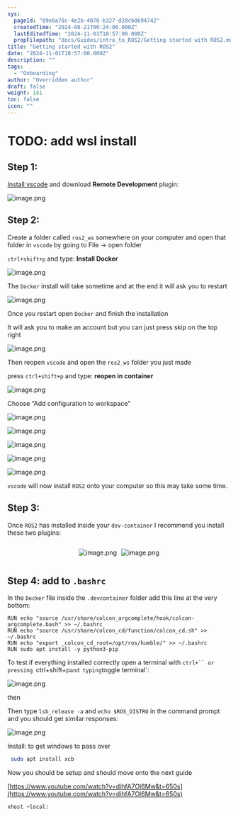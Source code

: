 ```yaml
---
sys:
  pageId: "89e0a78c-4e2b-4070-b327-d28cb0694742"
  createdTime: "2024-08-21T00:24:00.000Z"
  lastEditedTime: "2024-11-01T18:57:00.000Z"
  propFilepath: "docs/Guides/intro_to_ROS2/Getting started with ROS2.md"
title: "Getting started with ROS2"
date: "2024-11-01T18:57:00.000Z"
description: ""
tags:
  - "Onboarding"
author: "Overridden author"
draft: false
weight: 141
toc: false
icon: ""
---
```


# TODO: add wsl install

## Step 1:

[Install vscode](https://code.visualstudio.com/download) and download **Remote Development** plugin:

![image.png](https://prod-files-secure.s3.us-west-2.amazonaws.com/d518164a-d88e-44d1-a4ee-3adb3bd8bce0/efb52993-1881-4a40-b95e-6f020334f022/image.png?X-Amz-Algorithm=AWS4-HMAC-SHA256&X-Amz-Content-Sha256=UNSIGNED-PAYLOAD&X-Amz-Credential=ASIAZI2LB4663UT5QPYR%2F20250429%2Fus-west-2%2Fs3%2Faws4_request&X-Amz-Date=20250429T230800Z&X-Amz-Expires=3600&X-Amz-Security-Token=IQoJb3JpZ2luX2VjEP%2F%2F%2F%2F%2F%2F%2F%2F%2F%2F%2FwEaCXVzLXdlc3QtMiJIMEYCIQD4qV1FMNgcqetC5M39%2FE0oa1%2FXvyvu2%2B2zfG2IDAZhhAIhALumOEo76D6ADy3JJrUiG7b4AkSMvfszMzaPrP8V3Lt0KogECJf%2F%2F%2F%2F%2F%2F%2F%2F%2F%2FwEQABoMNjM3NDIzMTgzODA1Igyk%2BWD698o3atum7lYq3AOsuDzCMOifYXh%2F8jwUekIGzhi8Uc5fKHSchjlT7IQIEHsmKl%2FZfvDlS1QtWHjHaphmjiW4B0wembHFOzROTByjWdCmLxnP0rDzVbJLeAcv3XLshpopX2HiajYirEZszBSIrx7tOCV9hxEP1Ab4iLA9piThJsGH0nTofoUz%2BTwjveNCdAHxEYDPcRy%2FsCHXOscbBhWtzx9r6rL4%2Bjj2jB8dph5HH9HhemGM4Ii6xBxcSduxZoUsKMhetaS6BXzdvGdR%2B5pT6QJp1BKTyHP%2FPrLtNei67JczmCo%2BvuNB%2B%2B%2Fh65yuKtL7L8DKp3%2FqmuS3vEkvJHY50W2Qnj4DvUiVgFW%2FwiSxTtap%2BfvK0d4Lq%2F0vQfxr7wSADshYXxGrC1vIVl6%2BAjmXFQmPvx2nT3JqX78QiK4W6%2FICdUKS8GdPQ2PXcpVvzCAcae8HQex%2Bgq5KAKDexQYWOgc4JS8vQlhqeEXqDTlhXIgNCsvckB5UWoiNaqYWw4wX%2F2xBEuCtgUccL3iFdhBuqtGIYO7tj3xbitS%2B3vTwCi30ZKUwp9l008Ov9RK0QIIPQ5DfJWbpWe0Vwl8bh7UYkScnhD0sSzaC8f7aIZuuxkb2IHI4qrfsuKU1rAZjrYyDIzdrLhC0dDDbocXABjqkAaHvRt%2FpWRkBA5uPPBYs%2BYG6qJ6gRWJaO8Y3IROwFEe7QLwDkr7QMDa5Luk2qoiGBf223rzksUeicl2SzBoiBzFMypiazbRfHQT6T1e6f90%2FC1%2FlbLn99jtb14MEVPDfQsfhzUrUs4%2FlrVilvaUtEWGM9SEoGsITqzWTUwQIhpVZA5gvPfBJcX4tKbZdd9q6uiC0X9%2Bpdy9XoX2py5omAERyWOHO&X-Amz-Signature=8d1582fc18e67f02c96a79ca97874221b497d1416ab687dd320c46c86cd319c5&X-Amz-SignedHeaders=host&x-id=GetObject)

## Step 2:

Create a folder called `ros2_ws` somewhere on your computer and open that folder in `vscode` by going to File → open folder 

`ctrl+shift+p` and type: **Install Docker**

![image.png](https://prod-files-secure.s3.us-west-2.amazonaws.com/d518164a-d88e-44d1-a4ee-3adb3bd8bce0/2269dc0e-1cd5-47ff-bceb-c04ad9b2eab0/image.png?X-Amz-Algorithm=AWS4-HMAC-SHA256&X-Amz-Content-Sha256=UNSIGNED-PAYLOAD&X-Amz-Credential=ASIAZI2LB4663UT5QPYR%2F20250429%2Fus-west-2%2Fs3%2Faws4_request&X-Amz-Date=20250429T230800Z&X-Amz-Expires=3600&X-Amz-Security-Token=IQoJb3JpZ2luX2VjEP%2F%2F%2F%2F%2F%2F%2F%2F%2F%2F%2FwEaCXVzLXdlc3QtMiJIMEYCIQD4qV1FMNgcqetC5M39%2FE0oa1%2FXvyvu2%2B2zfG2IDAZhhAIhALumOEo76D6ADy3JJrUiG7b4AkSMvfszMzaPrP8V3Lt0KogECJf%2F%2F%2F%2F%2F%2F%2F%2F%2F%2FwEQABoMNjM3NDIzMTgzODA1Igyk%2BWD698o3atum7lYq3AOsuDzCMOifYXh%2F8jwUekIGzhi8Uc5fKHSchjlT7IQIEHsmKl%2FZfvDlS1QtWHjHaphmjiW4B0wembHFOzROTByjWdCmLxnP0rDzVbJLeAcv3XLshpopX2HiajYirEZszBSIrx7tOCV9hxEP1Ab4iLA9piThJsGH0nTofoUz%2BTwjveNCdAHxEYDPcRy%2FsCHXOscbBhWtzx9r6rL4%2Bjj2jB8dph5HH9HhemGM4Ii6xBxcSduxZoUsKMhetaS6BXzdvGdR%2B5pT6QJp1BKTyHP%2FPrLtNei67JczmCo%2BvuNB%2B%2B%2Fh65yuKtL7L8DKp3%2FqmuS3vEkvJHY50W2Qnj4DvUiVgFW%2FwiSxTtap%2BfvK0d4Lq%2F0vQfxr7wSADshYXxGrC1vIVl6%2BAjmXFQmPvx2nT3JqX78QiK4W6%2FICdUKS8GdPQ2PXcpVvzCAcae8HQex%2Bgq5KAKDexQYWOgc4JS8vQlhqeEXqDTlhXIgNCsvckB5UWoiNaqYWw4wX%2F2xBEuCtgUccL3iFdhBuqtGIYO7tj3xbitS%2B3vTwCi30ZKUwp9l008Ov9RK0QIIPQ5DfJWbpWe0Vwl8bh7UYkScnhD0sSzaC8f7aIZuuxkb2IHI4qrfsuKU1rAZjrYyDIzdrLhC0dDDbocXABjqkAaHvRt%2FpWRkBA5uPPBYs%2BYG6qJ6gRWJaO8Y3IROwFEe7QLwDkr7QMDa5Luk2qoiGBf223rzksUeicl2SzBoiBzFMypiazbRfHQT6T1e6f90%2FC1%2FlbLn99jtb14MEVPDfQsfhzUrUs4%2FlrVilvaUtEWGM9SEoGsITqzWTUwQIhpVZA5gvPfBJcX4tKbZdd9q6uiC0X9%2Bpdy9XoX2py5omAERyWOHO&X-Amz-Signature=53f5685538cc0081f96bc58580685b4e84786d093ee2896acd2c1808818166d5&X-Amz-SignedHeaders=host&x-id=GetObject)

The `Docker` install will take sometime and at the end it will ask you to restart

![image.png](https://prod-files-secure.s3.us-west-2.amazonaws.com/d518164a-d88e-44d1-a4ee-3adb3bd8bce0/ed233f78-be33-4b1f-b89c-9c346c0e961e/image.png?X-Amz-Algorithm=AWS4-HMAC-SHA256&X-Amz-Content-Sha256=UNSIGNED-PAYLOAD&X-Amz-Credential=ASIAZI2LB4663UT5QPYR%2F20250429%2Fus-west-2%2Fs3%2Faws4_request&X-Amz-Date=20250429T230800Z&X-Amz-Expires=3600&X-Amz-Security-Token=IQoJb3JpZ2luX2VjEP%2F%2F%2F%2F%2F%2F%2F%2F%2F%2F%2FwEaCXVzLXdlc3QtMiJIMEYCIQD4qV1FMNgcqetC5M39%2FE0oa1%2FXvyvu2%2B2zfG2IDAZhhAIhALumOEo76D6ADy3JJrUiG7b4AkSMvfszMzaPrP8V3Lt0KogECJf%2F%2F%2F%2F%2F%2F%2F%2F%2F%2FwEQABoMNjM3NDIzMTgzODA1Igyk%2BWD698o3atum7lYq3AOsuDzCMOifYXh%2F8jwUekIGzhi8Uc5fKHSchjlT7IQIEHsmKl%2FZfvDlS1QtWHjHaphmjiW4B0wembHFOzROTByjWdCmLxnP0rDzVbJLeAcv3XLshpopX2HiajYirEZszBSIrx7tOCV9hxEP1Ab4iLA9piThJsGH0nTofoUz%2BTwjveNCdAHxEYDPcRy%2FsCHXOscbBhWtzx9r6rL4%2Bjj2jB8dph5HH9HhemGM4Ii6xBxcSduxZoUsKMhetaS6BXzdvGdR%2B5pT6QJp1BKTyHP%2FPrLtNei67JczmCo%2BvuNB%2B%2B%2Fh65yuKtL7L8DKp3%2FqmuS3vEkvJHY50W2Qnj4DvUiVgFW%2FwiSxTtap%2BfvK0d4Lq%2F0vQfxr7wSADshYXxGrC1vIVl6%2BAjmXFQmPvx2nT3JqX78QiK4W6%2FICdUKS8GdPQ2PXcpVvzCAcae8HQex%2Bgq5KAKDexQYWOgc4JS8vQlhqeEXqDTlhXIgNCsvckB5UWoiNaqYWw4wX%2F2xBEuCtgUccL3iFdhBuqtGIYO7tj3xbitS%2B3vTwCi30ZKUwp9l008Ov9RK0QIIPQ5DfJWbpWe0Vwl8bh7UYkScnhD0sSzaC8f7aIZuuxkb2IHI4qrfsuKU1rAZjrYyDIzdrLhC0dDDbocXABjqkAaHvRt%2FpWRkBA5uPPBYs%2BYG6qJ6gRWJaO8Y3IROwFEe7QLwDkr7QMDa5Luk2qoiGBf223rzksUeicl2SzBoiBzFMypiazbRfHQT6T1e6f90%2FC1%2FlbLn99jtb14MEVPDfQsfhzUrUs4%2FlrVilvaUtEWGM9SEoGsITqzWTUwQIhpVZA5gvPfBJcX4tKbZdd9q6uiC0X9%2Bpdy9XoX2py5omAERyWOHO&X-Amz-Signature=2616804ba2f4e1eb4c1ace64e1db7df1d06bd84c6ed41abc7dcd5173ecde8b7f&X-Amz-SignedHeaders=host&x-id=GetObject)

Once you restart open `Docker` and finish the installation

It will ask you to make an account but you can just press skip on the top right

![image.png](https://prod-files-secure.s3.us-west-2.amazonaws.com/d518164a-d88e-44d1-a4ee-3adb3bd8bce0/21010ad9-1659-4fd9-9f59-9932a09b2a3d/image.png?X-Amz-Algorithm=AWS4-HMAC-SHA256&X-Amz-Content-Sha256=UNSIGNED-PAYLOAD&X-Amz-Credential=ASIAZI2LB4663UT5QPYR%2F20250429%2Fus-west-2%2Fs3%2Faws4_request&X-Amz-Date=20250429T230800Z&X-Amz-Expires=3600&X-Amz-Security-Token=IQoJb3JpZ2luX2VjEP%2F%2F%2F%2F%2F%2F%2F%2F%2F%2F%2FwEaCXVzLXdlc3QtMiJIMEYCIQD4qV1FMNgcqetC5M39%2FE0oa1%2FXvyvu2%2B2zfG2IDAZhhAIhALumOEo76D6ADy3JJrUiG7b4AkSMvfszMzaPrP8V3Lt0KogECJf%2F%2F%2F%2F%2F%2F%2F%2F%2F%2FwEQABoMNjM3NDIzMTgzODA1Igyk%2BWD698o3atum7lYq3AOsuDzCMOifYXh%2F8jwUekIGzhi8Uc5fKHSchjlT7IQIEHsmKl%2FZfvDlS1QtWHjHaphmjiW4B0wembHFOzROTByjWdCmLxnP0rDzVbJLeAcv3XLshpopX2HiajYirEZszBSIrx7tOCV9hxEP1Ab4iLA9piThJsGH0nTofoUz%2BTwjveNCdAHxEYDPcRy%2FsCHXOscbBhWtzx9r6rL4%2Bjj2jB8dph5HH9HhemGM4Ii6xBxcSduxZoUsKMhetaS6BXzdvGdR%2B5pT6QJp1BKTyHP%2FPrLtNei67JczmCo%2BvuNB%2B%2B%2Fh65yuKtL7L8DKp3%2FqmuS3vEkvJHY50W2Qnj4DvUiVgFW%2FwiSxTtap%2BfvK0d4Lq%2F0vQfxr7wSADshYXxGrC1vIVl6%2BAjmXFQmPvx2nT3JqX78QiK4W6%2FICdUKS8GdPQ2PXcpVvzCAcae8HQex%2Bgq5KAKDexQYWOgc4JS8vQlhqeEXqDTlhXIgNCsvckB5UWoiNaqYWw4wX%2F2xBEuCtgUccL3iFdhBuqtGIYO7tj3xbitS%2B3vTwCi30ZKUwp9l008Ov9RK0QIIPQ5DfJWbpWe0Vwl8bh7UYkScnhD0sSzaC8f7aIZuuxkb2IHI4qrfsuKU1rAZjrYyDIzdrLhC0dDDbocXABjqkAaHvRt%2FpWRkBA5uPPBYs%2BYG6qJ6gRWJaO8Y3IROwFEe7QLwDkr7QMDa5Luk2qoiGBf223rzksUeicl2SzBoiBzFMypiazbRfHQT6T1e6f90%2FC1%2FlbLn99jtb14MEVPDfQsfhzUrUs4%2FlrVilvaUtEWGM9SEoGsITqzWTUwQIhpVZA5gvPfBJcX4tKbZdd9q6uiC0X9%2Bpdy9XoX2py5omAERyWOHO&X-Amz-Signature=a9c865270d8fa8e7ff2a68d78a152b0cebd3653213ab12004263340413249cf1&X-Amz-SignedHeaders=host&x-id=GetObject)

Then reopen `vscode` and open the `ros2_ws` folder you just made

press `ctrl+shift+p` and type: **reopen in container**

![image.png](https://prod-files-secure.s3.us-west-2.amazonaws.com/d518164a-d88e-44d1-a4ee-3adb3bd8bce0/4e93b8c2-41ad-488c-8095-c74205196118/image.png?X-Amz-Algorithm=AWS4-HMAC-SHA256&X-Amz-Content-Sha256=UNSIGNED-PAYLOAD&X-Amz-Credential=ASIAZI2LB4663UT5QPYR%2F20250429%2Fus-west-2%2Fs3%2Faws4_request&X-Amz-Date=20250429T230800Z&X-Amz-Expires=3600&X-Amz-Security-Token=IQoJb3JpZ2luX2VjEP%2F%2F%2F%2F%2F%2F%2F%2F%2F%2F%2FwEaCXVzLXdlc3QtMiJIMEYCIQD4qV1FMNgcqetC5M39%2FE0oa1%2FXvyvu2%2B2zfG2IDAZhhAIhALumOEo76D6ADy3JJrUiG7b4AkSMvfszMzaPrP8V3Lt0KogECJf%2F%2F%2F%2F%2F%2F%2F%2F%2F%2FwEQABoMNjM3NDIzMTgzODA1Igyk%2BWD698o3atum7lYq3AOsuDzCMOifYXh%2F8jwUekIGzhi8Uc5fKHSchjlT7IQIEHsmKl%2FZfvDlS1QtWHjHaphmjiW4B0wembHFOzROTByjWdCmLxnP0rDzVbJLeAcv3XLshpopX2HiajYirEZszBSIrx7tOCV9hxEP1Ab4iLA9piThJsGH0nTofoUz%2BTwjveNCdAHxEYDPcRy%2FsCHXOscbBhWtzx9r6rL4%2Bjj2jB8dph5HH9HhemGM4Ii6xBxcSduxZoUsKMhetaS6BXzdvGdR%2B5pT6QJp1BKTyHP%2FPrLtNei67JczmCo%2BvuNB%2B%2B%2Fh65yuKtL7L8DKp3%2FqmuS3vEkvJHY50W2Qnj4DvUiVgFW%2FwiSxTtap%2BfvK0d4Lq%2F0vQfxr7wSADshYXxGrC1vIVl6%2BAjmXFQmPvx2nT3JqX78QiK4W6%2FICdUKS8GdPQ2PXcpVvzCAcae8HQex%2Bgq5KAKDexQYWOgc4JS8vQlhqeEXqDTlhXIgNCsvckB5UWoiNaqYWw4wX%2F2xBEuCtgUccL3iFdhBuqtGIYO7tj3xbitS%2B3vTwCi30ZKUwp9l008Ov9RK0QIIPQ5DfJWbpWe0Vwl8bh7UYkScnhD0sSzaC8f7aIZuuxkb2IHI4qrfsuKU1rAZjrYyDIzdrLhC0dDDbocXABjqkAaHvRt%2FpWRkBA5uPPBYs%2BYG6qJ6gRWJaO8Y3IROwFEe7QLwDkr7QMDa5Luk2qoiGBf223rzksUeicl2SzBoiBzFMypiazbRfHQT6T1e6f90%2FC1%2FlbLn99jtb14MEVPDfQsfhzUrUs4%2FlrVilvaUtEWGM9SEoGsITqzWTUwQIhpVZA5gvPfBJcX4tKbZdd9q6uiC0X9%2Bpdy9XoX2py5omAERyWOHO&X-Amz-Signature=51b7ed781b6f3b9e3e7e777492b57d951feb1dda3a462355461c9029a0dd6640&X-Amz-SignedHeaders=host&x-id=GetObject)

Choose “Add configuration to workspace”

![image.png](https://prod-files-secure.s3.us-west-2.amazonaws.com/d518164a-d88e-44d1-a4ee-3adb3bd8bce0/9560b282-5060-4989-ba37-97e7b2c22476/image.png?X-Amz-Algorithm=AWS4-HMAC-SHA256&X-Amz-Content-Sha256=UNSIGNED-PAYLOAD&X-Amz-Credential=ASIAZI2LB4663UT5QPYR%2F20250429%2Fus-west-2%2Fs3%2Faws4_request&X-Amz-Date=20250429T230800Z&X-Amz-Expires=3600&X-Amz-Security-Token=IQoJb3JpZ2luX2VjEP%2F%2F%2F%2F%2F%2F%2F%2F%2F%2F%2FwEaCXVzLXdlc3QtMiJIMEYCIQD4qV1FMNgcqetC5M39%2FE0oa1%2FXvyvu2%2B2zfG2IDAZhhAIhALumOEo76D6ADy3JJrUiG7b4AkSMvfszMzaPrP8V3Lt0KogECJf%2F%2F%2F%2F%2F%2F%2F%2F%2F%2FwEQABoMNjM3NDIzMTgzODA1Igyk%2BWD698o3atum7lYq3AOsuDzCMOifYXh%2F8jwUekIGzhi8Uc5fKHSchjlT7IQIEHsmKl%2FZfvDlS1QtWHjHaphmjiW4B0wembHFOzROTByjWdCmLxnP0rDzVbJLeAcv3XLshpopX2HiajYirEZszBSIrx7tOCV9hxEP1Ab4iLA9piThJsGH0nTofoUz%2BTwjveNCdAHxEYDPcRy%2FsCHXOscbBhWtzx9r6rL4%2Bjj2jB8dph5HH9HhemGM4Ii6xBxcSduxZoUsKMhetaS6BXzdvGdR%2B5pT6QJp1BKTyHP%2FPrLtNei67JczmCo%2BvuNB%2B%2B%2Fh65yuKtL7L8DKp3%2FqmuS3vEkvJHY50W2Qnj4DvUiVgFW%2FwiSxTtap%2BfvK0d4Lq%2F0vQfxr7wSADshYXxGrC1vIVl6%2BAjmXFQmPvx2nT3JqX78QiK4W6%2FICdUKS8GdPQ2PXcpVvzCAcae8HQex%2Bgq5KAKDexQYWOgc4JS8vQlhqeEXqDTlhXIgNCsvckB5UWoiNaqYWw4wX%2F2xBEuCtgUccL3iFdhBuqtGIYO7tj3xbitS%2B3vTwCi30ZKUwp9l008Ov9RK0QIIPQ5DfJWbpWe0Vwl8bh7UYkScnhD0sSzaC8f7aIZuuxkb2IHI4qrfsuKU1rAZjrYyDIzdrLhC0dDDbocXABjqkAaHvRt%2FpWRkBA5uPPBYs%2BYG6qJ6gRWJaO8Y3IROwFEe7QLwDkr7QMDa5Luk2qoiGBf223rzksUeicl2SzBoiBzFMypiazbRfHQT6T1e6f90%2FC1%2FlbLn99jtb14MEVPDfQsfhzUrUs4%2FlrVilvaUtEWGM9SEoGsITqzWTUwQIhpVZA5gvPfBJcX4tKbZdd9q6uiC0X9%2Bpdy9XoX2py5omAERyWOHO&X-Amz-Signature=6295661eb6cb606041ef3996d2c0f02afed9e3fec2af5ca7514e131a709b95ab&X-Amz-SignedHeaders=host&x-id=GetObject)

![image.png](https://prod-files-secure.s3.us-west-2.amazonaws.com/d518164a-d88e-44d1-a4ee-3adb3bd8bce0/2ee63f81-886b-48e8-a553-dc6e5eac99e4/image.png?X-Amz-Algorithm=AWS4-HMAC-SHA256&X-Amz-Content-Sha256=UNSIGNED-PAYLOAD&X-Amz-Credential=ASIAZI2LB4663UT5QPYR%2F20250429%2Fus-west-2%2Fs3%2Faws4_request&X-Amz-Date=20250429T230800Z&X-Amz-Expires=3600&X-Amz-Security-Token=IQoJb3JpZ2luX2VjEP%2F%2F%2F%2F%2F%2F%2F%2F%2F%2F%2FwEaCXVzLXdlc3QtMiJIMEYCIQD4qV1FMNgcqetC5M39%2FE0oa1%2FXvyvu2%2B2zfG2IDAZhhAIhALumOEo76D6ADy3JJrUiG7b4AkSMvfszMzaPrP8V3Lt0KogECJf%2F%2F%2F%2F%2F%2F%2F%2F%2F%2FwEQABoMNjM3NDIzMTgzODA1Igyk%2BWD698o3atum7lYq3AOsuDzCMOifYXh%2F8jwUekIGzhi8Uc5fKHSchjlT7IQIEHsmKl%2FZfvDlS1QtWHjHaphmjiW4B0wembHFOzROTByjWdCmLxnP0rDzVbJLeAcv3XLshpopX2HiajYirEZszBSIrx7tOCV9hxEP1Ab4iLA9piThJsGH0nTofoUz%2BTwjveNCdAHxEYDPcRy%2FsCHXOscbBhWtzx9r6rL4%2Bjj2jB8dph5HH9HhemGM4Ii6xBxcSduxZoUsKMhetaS6BXzdvGdR%2B5pT6QJp1BKTyHP%2FPrLtNei67JczmCo%2BvuNB%2B%2B%2Fh65yuKtL7L8DKp3%2FqmuS3vEkvJHY50W2Qnj4DvUiVgFW%2FwiSxTtap%2BfvK0d4Lq%2F0vQfxr7wSADshYXxGrC1vIVl6%2BAjmXFQmPvx2nT3JqX78QiK4W6%2FICdUKS8GdPQ2PXcpVvzCAcae8HQex%2Bgq5KAKDexQYWOgc4JS8vQlhqeEXqDTlhXIgNCsvckB5UWoiNaqYWw4wX%2F2xBEuCtgUccL3iFdhBuqtGIYO7tj3xbitS%2B3vTwCi30ZKUwp9l008Ov9RK0QIIPQ5DfJWbpWe0Vwl8bh7UYkScnhD0sSzaC8f7aIZuuxkb2IHI4qrfsuKU1rAZjrYyDIzdrLhC0dDDbocXABjqkAaHvRt%2FpWRkBA5uPPBYs%2BYG6qJ6gRWJaO8Y3IROwFEe7QLwDkr7QMDa5Luk2qoiGBf223rzksUeicl2SzBoiBzFMypiazbRfHQT6T1e6f90%2FC1%2FlbLn99jtb14MEVPDfQsfhzUrUs4%2FlrVilvaUtEWGM9SEoGsITqzWTUwQIhpVZA5gvPfBJcX4tKbZdd9q6uiC0X9%2Bpdy9XoX2py5omAERyWOHO&X-Amz-Signature=61f4cf7f55b26b17a5532171faa6ce4794c252db70080860e800e219d2c1d3cd&X-Amz-SignedHeaders=host&x-id=GetObject)

![image.png](https://prod-files-secure.s3.us-west-2.amazonaws.com/d518164a-d88e-44d1-a4ee-3adb3bd8bce0/ae1580b2-b048-407e-aed9-b584224a7a04/image.png?X-Amz-Algorithm=AWS4-HMAC-SHA256&X-Amz-Content-Sha256=UNSIGNED-PAYLOAD&X-Amz-Credential=ASIAZI2LB4663UT5QPYR%2F20250429%2Fus-west-2%2Fs3%2Faws4_request&X-Amz-Date=20250429T230800Z&X-Amz-Expires=3600&X-Amz-Security-Token=IQoJb3JpZ2luX2VjEP%2F%2F%2F%2F%2F%2F%2F%2F%2F%2F%2FwEaCXVzLXdlc3QtMiJIMEYCIQD4qV1FMNgcqetC5M39%2FE0oa1%2FXvyvu2%2B2zfG2IDAZhhAIhALumOEo76D6ADy3JJrUiG7b4AkSMvfszMzaPrP8V3Lt0KogECJf%2F%2F%2F%2F%2F%2F%2F%2F%2F%2FwEQABoMNjM3NDIzMTgzODA1Igyk%2BWD698o3atum7lYq3AOsuDzCMOifYXh%2F8jwUekIGzhi8Uc5fKHSchjlT7IQIEHsmKl%2FZfvDlS1QtWHjHaphmjiW4B0wembHFOzROTByjWdCmLxnP0rDzVbJLeAcv3XLshpopX2HiajYirEZszBSIrx7tOCV9hxEP1Ab4iLA9piThJsGH0nTofoUz%2BTwjveNCdAHxEYDPcRy%2FsCHXOscbBhWtzx9r6rL4%2Bjj2jB8dph5HH9HhemGM4Ii6xBxcSduxZoUsKMhetaS6BXzdvGdR%2B5pT6QJp1BKTyHP%2FPrLtNei67JczmCo%2BvuNB%2B%2B%2Fh65yuKtL7L8DKp3%2FqmuS3vEkvJHY50W2Qnj4DvUiVgFW%2FwiSxTtap%2BfvK0d4Lq%2F0vQfxr7wSADshYXxGrC1vIVl6%2BAjmXFQmPvx2nT3JqX78QiK4W6%2FICdUKS8GdPQ2PXcpVvzCAcae8HQex%2Bgq5KAKDexQYWOgc4JS8vQlhqeEXqDTlhXIgNCsvckB5UWoiNaqYWw4wX%2F2xBEuCtgUccL3iFdhBuqtGIYO7tj3xbitS%2B3vTwCi30ZKUwp9l008Ov9RK0QIIPQ5DfJWbpWe0Vwl8bh7UYkScnhD0sSzaC8f7aIZuuxkb2IHI4qrfsuKU1rAZjrYyDIzdrLhC0dDDbocXABjqkAaHvRt%2FpWRkBA5uPPBYs%2BYG6qJ6gRWJaO8Y3IROwFEe7QLwDkr7QMDa5Luk2qoiGBf223rzksUeicl2SzBoiBzFMypiazbRfHQT6T1e6f90%2FC1%2FlbLn99jtb14MEVPDfQsfhzUrUs4%2FlrVilvaUtEWGM9SEoGsITqzWTUwQIhpVZA5gvPfBJcX4tKbZdd9q6uiC0X9%2Bpdy9XoX2py5omAERyWOHO&X-Amz-Signature=902f38a6e15062c0adf5edb66f0366c4646fcc447f9f015fac9a8723af79c7dd&X-Amz-SignedHeaders=host&x-id=GetObject)

![image.png](https://prod-files-secure.s3.us-west-2.amazonaws.com/d518164a-d88e-44d1-a4ee-3adb3bd8bce0/53255b28-f75e-430f-b9e3-c0ac8577e42b/image.png?X-Amz-Algorithm=AWS4-HMAC-SHA256&X-Amz-Content-Sha256=UNSIGNED-PAYLOAD&X-Amz-Credential=ASIAZI2LB4663UT5QPYR%2F20250429%2Fus-west-2%2Fs3%2Faws4_request&X-Amz-Date=20250429T230800Z&X-Amz-Expires=3600&X-Amz-Security-Token=IQoJb3JpZ2luX2VjEP%2F%2F%2F%2F%2F%2F%2F%2F%2F%2F%2FwEaCXVzLXdlc3QtMiJIMEYCIQD4qV1FMNgcqetC5M39%2FE0oa1%2FXvyvu2%2B2zfG2IDAZhhAIhALumOEo76D6ADy3JJrUiG7b4AkSMvfszMzaPrP8V3Lt0KogECJf%2F%2F%2F%2F%2F%2F%2F%2F%2F%2FwEQABoMNjM3NDIzMTgzODA1Igyk%2BWD698o3atum7lYq3AOsuDzCMOifYXh%2F8jwUekIGzhi8Uc5fKHSchjlT7IQIEHsmKl%2FZfvDlS1QtWHjHaphmjiW4B0wembHFOzROTByjWdCmLxnP0rDzVbJLeAcv3XLshpopX2HiajYirEZszBSIrx7tOCV9hxEP1Ab4iLA9piThJsGH0nTofoUz%2BTwjveNCdAHxEYDPcRy%2FsCHXOscbBhWtzx9r6rL4%2Bjj2jB8dph5HH9HhemGM4Ii6xBxcSduxZoUsKMhetaS6BXzdvGdR%2B5pT6QJp1BKTyHP%2FPrLtNei67JczmCo%2BvuNB%2B%2B%2Fh65yuKtL7L8DKp3%2FqmuS3vEkvJHY50W2Qnj4DvUiVgFW%2FwiSxTtap%2BfvK0d4Lq%2F0vQfxr7wSADshYXxGrC1vIVl6%2BAjmXFQmPvx2nT3JqX78QiK4W6%2FICdUKS8GdPQ2PXcpVvzCAcae8HQex%2Bgq5KAKDexQYWOgc4JS8vQlhqeEXqDTlhXIgNCsvckB5UWoiNaqYWw4wX%2F2xBEuCtgUccL3iFdhBuqtGIYO7tj3xbitS%2B3vTwCi30ZKUwp9l008Ov9RK0QIIPQ5DfJWbpWe0Vwl8bh7UYkScnhD0sSzaC8f7aIZuuxkb2IHI4qrfsuKU1rAZjrYyDIzdrLhC0dDDbocXABjqkAaHvRt%2FpWRkBA5uPPBYs%2BYG6qJ6gRWJaO8Y3IROwFEe7QLwDkr7QMDa5Luk2qoiGBf223rzksUeicl2SzBoiBzFMypiazbRfHQT6T1e6f90%2FC1%2FlbLn99jtb14MEVPDfQsfhzUrUs4%2FlrVilvaUtEWGM9SEoGsITqzWTUwQIhpVZA5gvPfBJcX4tKbZdd9q6uiC0X9%2Bpdy9XoX2py5omAERyWOHO&X-Amz-Signature=de0db028230cf2e569e4c4b8421f6ceb8fcca8251555661326dea5c3546950d6&X-Amz-SignedHeaders=host&x-id=GetObject)

![image.png](https://prod-files-secure.s3.us-west-2.amazonaws.com/d518164a-d88e-44d1-a4ee-3adb3bd8bce0/7c562767-5af9-4ffb-97d1-327bcdf4ee00/image.png?X-Amz-Algorithm=AWS4-HMAC-SHA256&X-Amz-Content-Sha256=UNSIGNED-PAYLOAD&X-Amz-Credential=ASIAZI2LB4663UT5QPYR%2F20250429%2Fus-west-2%2Fs3%2Faws4_request&X-Amz-Date=20250429T230800Z&X-Amz-Expires=3600&X-Amz-Security-Token=IQoJb3JpZ2luX2VjEP%2F%2F%2F%2F%2F%2F%2F%2F%2F%2F%2FwEaCXVzLXdlc3QtMiJIMEYCIQD4qV1FMNgcqetC5M39%2FE0oa1%2FXvyvu2%2B2zfG2IDAZhhAIhALumOEo76D6ADy3JJrUiG7b4AkSMvfszMzaPrP8V3Lt0KogECJf%2F%2F%2F%2F%2F%2F%2F%2F%2F%2FwEQABoMNjM3NDIzMTgzODA1Igyk%2BWD698o3atum7lYq3AOsuDzCMOifYXh%2F8jwUekIGzhi8Uc5fKHSchjlT7IQIEHsmKl%2FZfvDlS1QtWHjHaphmjiW4B0wembHFOzROTByjWdCmLxnP0rDzVbJLeAcv3XLshpopX2HiajYirEZszBSIrx7tOCV9hxEP1Ab4iLA9piThJsGH0nTofoUz%2BTwjveNCdAHxEYDPcRy%2FsCHXOscbBhWtzx9r6rL4%2Bjj2jB8dph5HH9HhemGM4Ii6xBxcSduxZoUsKMhetaS6BXzdvGdR%2B5pT6QJp1BKTyHP%2FPrLtNei67JczmCo%2BvuNB%2B%2B%2Fh65yuKtL7L8DKp3%2FqmuS3vEkvJHY50W2Qnj4DvUiVgFW%2FwiSxTtap%2BfvK0d4Lq%2F0vQfxr7wSADshYXxGrC1vIVl6%2BAjmXFQmPvx2nT3JqX78QiK4W6%2FICdUKS8GdPQ2PXcpVvzCAcae8HQex%2Bgq5KAKDexQYWOgc4JS8vQlhqeEXqDTlhXIgNCsvckB5UWoiNaqYWw4wX%2F2xBEuCtgUccL3iFdhBuqtGIYO7tj3xbitS%2B3vTwCi30ZKUwp9l008Ov9RK0QIIPQ5DfJWbpWe0Vwl8bh7UYkScnhD0sSzaC8f7aIZuuxkb2IHI4qrfsuKU1rAZjrYyDIzdrLhC0dDDbocXABjqkAaHvRt%2FpWRkBA5uPPBYs%2BYG6qJ6gRWJaO8Y3IROwFEe7QLwDkr7QMDa5Luk2qoiGBf223rzksUeicl2SzBoiBzFMypiazbRfHQT6T1e6f90%2FC1%2FlbLn99jtb14MEVPDfQsfhzUrUs4%2FlrVilvaUtEWGM9SEoGsITqzWTUwQIhpVZA5gvPfBJcX4tKbZdd9q6uiC0X9%2Bpdy9XoX2py5omAERyWOHO&X-Amz-Signature=0c9b2f8810a95a1f67ab45ae53bfde1d600a445d5b718cd8dcc2166dd98444f4&X-Amz-SignedHeaders=host&x-id=GetObject)

`vscode` will now install `ROS2` onto your computer so this may take some time.

## Step 3:

Once `ROS2` has installed inside your `dev-container` I recommend you install these two plugins:

<div style="display: flex;flex-direction: row; column-gap:10px; max-width: 630px;justify-content: center;">
<div>

![image.png](https://prod-files-secure.s3.us-west-2.amazonaws.com/d518164a-d88e-44d1-a4ee-3adb3bd8bce0/3fc3d550-5a54-4ba1-ba6b-faa01cdb7369/image.png?X-Amz-Algorithm=AWS4-HMAC-SHA256&X-Amz-Content-Sha256=UNSIGNED-PAYLOAD&X-Amz-Credential=ASIAZI2LB466RK5JAMJH%2F20250429%2Fus-west-2%2Fs3%2Faws4_request&X-Amz-Date=20250429T230803Z&X-Amz-Expires=3600&X-Amz-Security-Token=IQoJb3JpZ2luX2VjEP%2F%2F%2F%2F%2F%2F%2F%2F%2F%2F%2FwEaCXVzLXdlc3QtMiJIMEYCIQD9XeVh%2Ft1BRlREZtYov0wqGWScH%2F4C8Gi%2BKxAZ4IoS2QIhALtLXakXzG0OTMi2PKuN7a5SvQNgTMGikDxfm9igyLDbKogECJf%2F%2F%2F%2F%2F%2F%2F%2F%2F%2FwEQABoMNjM3NDIzMTgzODA1IgzkQG19wSOjCdCRQpYq3AOfWke5s2LyPg3afAKoHLrZWB8%2BXJ99ZJKNeSW8JONWvv2yNZkwpvty9ocahWHRbtn9cKtBqNorhKQBnPJON3M7dd4aQEvOFRWZmdlo5uIUFJ9pY9bwQE%2FIeKB8%2FIqlcOFliwcfcJQNNeEkCLKcHJnGMIHLvMRHSCb4Aitvs%2Bi%2Fu1EggqGm2SdvpAeADpt0irTQehe5pK0hgpjb8Mcm5fC4rxlb4%2BSlacRR%2B%2B8CnVh3OSRKw5aIj5V6JjXC4f3eNkeZ%2BBCI%2FRJF3hIfmP7NhzPlfHkpL8Zqj%2BoOVeLx36AViZjm8ZwjE9OE4VQVdCX8E%2FfyxiC0OlWDBRxCeK7ANzutGGnt4BGZKaHvcS%2FfclB6C8eXbMdIzb9Mt%2FXqwSbKJG668FCaq18fWdheTk9ZglUTo%2FQynQ9dLkkVZl%2BEFuSqc8kOBRsduXsaFEJJShIrhlKc6GY%2FqDxC2hhaaanjy9nazSrKAnRsW9n0Za%2BrWHRPrCZ%2BbQIbAr6PZuQgTAHGh0P06z4oiCLnLMUpX4Gh43qj9tB7xxK25eP2lgW5C70WW75aVw%2FGvFft7NzKdRy%2BeUBJGbD3Qorn8bwJnPHYV30a1bWdsX6tZU9fZ3XrkleXXnJpT9BlI4GqBatcsDCzosXABjqkAdBcopQH7Q8TFYgTcEMS6OIgKuE098J0DuIPbDus%2F39SlUalFe6B0pvTKkc7vJga9d7AFaM4L22UfHrABc13ut%2BLwHt7lfWrSpwvOs%2FZqKO8%2F96CRmdKqOTptYGqAm6rIycVxivmjJlQx89C%2BtsgRcdx4vddjWiKkos4fd%2BTwFhSPdra96KWdxnGjznDI3faWCEdtUOVVJN5Sp%2B3r7pHdI3t2TtZ&X-Amz-Signature=3172c28f368fc540f9850ec4e088763b352eaa029a85c65fedf1d90ddf189ed0&X-Amz-SignedHeaders=host&x-id=GetObject)

</div>
<div>

![image.png](https://prod-files-secure.s3.us-west-2.amazonaws.com/d518164a-d88e-44d1-a4ee-3adb3bd8bce0/d994cc66-13c2-4093-a5a3-f84cf4601a82/image.png?X-Amz-Algorithm=AWS4-HMAC-SHA256&X-Amz-Content-Sha256=UNSIGNED-PAYLOAD&X-Amz-Credential=ASIAZI2LB466U33VRMGN%2F20250429%2Fus-west-2%2Fs3%2Faws4_request&X-Amz-Date=20250429T230803Z&X-Amz-Expires=3600&X-Amz-Security-Token=IQoJb3JpZ2luX2VjEP%2F%2F%2F%2F%2F%2F%2F%2F%2F%2F%2FwEaCXVzLXdlc3QtMiJIMEYCIQDS48%2BfI0TtsTjwRa3CFlfGqFJb0HXauWbyEJpgwfPz0wIhAJ%2FuUyckJyGDUDB90FXCsDd6AAatvncNYEkyNdb80sw8KogECJf%2F%2F%2F%2F%2F%2F%2F%2F%2F%2FwEQABoMNjM3NDIzMTgzODA1IgzghDCRDR%2BQvGN03cgq3AMLLZWupV8dpGt55o4141Q0Q6kjIGrfvtQVSgzElhxMP5N5ucOggTDlgdBzbEmGJ5died%2FaZEcMdhBKnirpLMc7pxLFtS%2BTbE0aTsrg%2BOPYhioceYHxbr%2BWn1aK%2FYr3eaqz9kH6%2FKc99tBy8b%2BLDPuqMcWc1kMWNYqfl7IfgFEsFlo3lowHrgdUno3kXIY1YX1uSizI675AAaRUJP7UAxtdyOBxWkKfqcgMbX9%2BKlBGo1vcJkd4Kgzqud%2BtdgYyViUD6b1HebrU6Z%2FdGv21dj9kRs5XEYDb2JFwi%2B7y78%2BELA9y4SZcn9haTxUOLuGAh5CqT2JbuZha6v8CswEpXpalem%2Fof9HYZIeN6b8Ar%2BaiB7KWNjxrfP7eRWYuhCbvRET0njl0mgniZYX%2Fq7RYAu5fgDiaRPgBA9M8SkTFR8iOb9DtSguCD1rmAyKjiyS2v%2BwkZTxCfKkTGuPZyzEM7UOxEk1jYZk1QlrM21LcS8yiVODpM2ZAgHaTGoZS9I7WFceV0NPgfP%2Fq9okj6YN1es8nbEcUgtWwVjcv39cimiERUUWkFytNJI%2Bt11dFCBKccM%2FCXsCrbqpx2x1ybpIqf6vXvAhKwM7TEVJyLDz4mIFiPt8gXehbriGjNVNGJTCzosXABjqkAaO5s9M5YtsOJFcswt2s7TPtdwDmTizWeFipCXLOHYchufmaJxQCwxUCwZ%2FEj%2BJ0mmUUgPIppjhWWZ4y3%2Bbai2Tj9MiVKBLDbLjJoTlPZ9MhOKYFwYkGuA7mxbi9xUiuDtZfJC8fYtZFuRxdKhYuCqv0PznEImEEmxiWx%2FQuSj4D9o%2BpoDhFYaVVWw1hfZVIfTRvgTt9IrfcNYp8kyQvhP824xYw&X-Amz-Signature=99d60e26828c51a9ff4ccb5c7002f3add8bc07268a70a0f15f4f46a20222e383&X-Amz-SignedHeaders=host&x-id=GetObject)

</div>
</div>

## Step 4: add to `.bashrc`

In the `Docker` file inside the `.devcontainer` folder add this line at the very bottom: 

```docker
RUN echo "source /usr/share/colcon_argcomplete/hook/colcon-argcomplete.bash" >> ~/.bashrc
RUN echo "source /usr/share/colcon_cd/function/colcon_cd.sh" >> ~/.bashrc
RUN echo "export _colcon_cd_root=/opt/ros/humble/" >> ~/.bashrc
RUN sudo apt install -y python3-pip 
```

To test if everything installed correctly open a terminal with `ctrl+`` or pressing `ctrl+shift+p` and typing `toggle terminal`:

![image.png](https://prod-files-secure.s3.us-west-2.amazonaws.com/d518164a-d88e-44d1-a4ee-3adb3bd8bce0/6a4943d8-b04e-4c02-9a58-775f3384d1a5/image.png?X-Amz-Algorithm=AWS4-HMAC-SHA256&X-Amz-Content-Sha256=UNSIGNED-PAYLOAD&X-Amz-Credential=ASIAZI2LB4663UT5QPYR%2F20250429%2Fus-west-2%2Fs3%2Faws4_request&X-Amz-Date=20250429T230800Z&X-Amz-Expires=3600&X-Amz-Security-Token=IQoJb3JpZ2luX2VjEP%2F%2F%2F%2F%2F%2F%2F%2F%2F%2F%2FwEaCXVzLXdlc3QtMiJIMEYCIQD4qV1FMNgcqetC5M39%2FE0oa1%2FXvyvu2%2B2zfG2IDAZhhAIhALumOEo76D6ADy3JJrUiG7b4AkSMvfszMzaPrP8V3Lt0KogECJf%2F%2F%2F%2F%2F%2F%2F%2F%2F%2FwEQABoMNjM3NDIzMTgzODA1Igyk%2BWD698o3atum7lYq3AOsuDzCMOifYXh%2F8jwUekIGzhi8Uc5fKHSchjlT7IQIEHsmKl%2FZfvDlS1QtWHjHaphmjiW4B0wembHFOzROTByjWdCmLxnP0rDzVbJLeAcv3XLshpopX2HiajYirEZszBSIrx7tOCV9hxEP1Ab4iLA9piThJsGH0nTofoUz%2BTwjveNCdAHxEYDPcRy%2FsCHXOscbBhWtzx9r6rL4%2Bjj2jB8dph5HH9HhemGM4Ii6xBxcSduxZoUsKMhetaS6BXzdvGdR%2B5pT6QJp1BKTyHP%2FPrLtNei67JczmCo%2BvuNB%2B%2B%2Fh65yuKtL7L8DKp3%2FqmuS3vEkvJHY50W2Qnj4DvUiVgFW%2FwiSxTtap%2BfvK0d4Lq%2F0vQfxr7wSADshYXxGrC1vIVl6%2BAjmXFQmPvx2nT3JqX78QiK4W6%2FICdUKS8GdPQ2PXcpVvzCAcae8HQex%2Bgq5KAKDexQYWOgc4JS8vQlhqeEXqDTlhXIgNCsvckB5UWoiNaqYWw4wX%2F2xBEuCtgUccL3iFdhBuqtGIYO7tj3xbitS%2B3vTwCi30ZKUwp9l008Ov9RK0QIIPQ5DfJWbpWe0Vwl8bh7UYkScnhD0sSzaC8f7aIZuuxkb2IHI4qrfsuKU1rAZjrYyDIzdrLhC0dDDbocXABjqkAaHvRt%2FpWRkBA5uPPBYs%2BYG6qJ6gRWJaO8Y3IROwFEe7QLwDkr7QMDa5Luk2qoiGBf223rzksUeicl2SzBoiBzFMypiazbRfHQT6T1e6f90%2FC1%2FlbLn99jtb14MEVPDfQsfhzUrUs4%2FlrVilvaUtEWGM9SEoGsITqzWTUwQIhpVZA5gvPfBJcX4tKbZdd9q6uiC0X9%2Bpdy9XoX2py5omAERyWOHO&X-Amz-Signature=7fb49261cd71ac629d3314de86a72e469f8e30b41852c3d38ed8b8cbd293b3d5&X-Amz-SignedHeaders=host&x-id=GetObject)

then 

Then type `lsb_release -a` and `echo $ROS_DISTRO` in the command prompt and you should get similar responses:

![image.png](https://prod-files-secure.s3.us-west-2.amazonaws.com/d518164a-d88e-44d1-a4ee-3adb3bd8bce0/3e635dec-a805-4e85-8b9e-d000e5b71a4e/image.png?X-Amz-Algorithm=AWS4-HMAC-SHA256&X-Amz-Content-Sha256=UNSIGNED-PAYLOAD&X-Amz-Credential=ASIAZI2LB4663UT5QPYR%2F20250429%2Fus-west-2%2Fs3%2Faws4_request&X-Amz-Date=20250429T230800Z&X-Amz-Expires=3600&X-Amz-Security-Token=IQoJb3JpZ2luX2VjEP%2F%2F%2F%2F%2F%2F%2F%2F%2F%2F%2FwEaCXVzLXdlc3QtMiJIMEYCIQD4qV1FMNgcqetC5M39%2FE0oa1%2FXvyvu2%2B2zfG2IDAZhhAIhALumOEo76D6ADy3JJrUiG7b4AkSMvfszMzaPrP8V3Lt0KogECJf%2F%2F%2F%2F%2F%2F%2F%2F%2F%2FwEQABoMNjM3NDIzMTgzODA1Igyk%2BWD698o3atum7lYq3AOsuDzCMOifYXh%2F8jwUekIGzhi8Uc5fKHSchjlT7IQIEHsmKl%2FZfvDlS1QtWHjHaphmjiW4B0wembHFOzROTByjWdCmLxnP0rDzVbJLeAcv3XLshpopX2HiajYirEZszBSIrx7tOCV9hxEP1Ab4iLA9piThJsGH0nTofoUz%2BTwjveNCdAHxEYDPcRy%2FsCHXOscbBhWtzx9r6rL4%2Bjj2jB8dph5HH9HhemGM4Ii6xBxcSduxZoUsKMhetaS6BXzdvGdR%2B5pT6QJp1BKTyHP%2FPrLtNei67JczmCo%2BvuNB%2B%2B%2Fh65yuKtL7L8DKp3%2FqmuS3vEkvJHY50W2Qnj4DvUiVgFW%2FwiSxTtap%2BfvK0d4Lq%2F0vQfxr7wSADshYXxGrC1vIVl6%2BAjmXFQmPvx2nT3JqX78QiK4W6%2FICdUKS8GdPQ2PXcpVvzCAcae8HQex%2Bgq5KAKDexQYWOgc4JS8vQlhqeEXqDTlhXIgNCsvckB5UWoiNaqYWw4wX%2F2xBEuCtgUccL3iFdhBuqtGIYO7tj3xbitS%2B3vTwCi30ZKUwp9l008Ov9RK0QIIPQ5DfJWbpWe0Vwl8bh7UYkScnhD0sSzaC8f7aIZuuxkb2IHI4qrfsuKU1rAZjrYyDIzdrLhC0dDDbocXABjqkAaHvRt%2FpWRkBA5uPPBYs%2BYG6qJ6gRWJaO8Y3IROwFEe7QLwDkr7QMDa5Luk2qoiGBf223rzksUeicl2SzBoiBzFMypiazbRfHQT6T1e6f90%2FC1%2FlbLn99jtb14MEVPDfQsfhzUrUs4%2FlrVilvaUtEWGM9SEoGsITqzWTUwQIhpVZA5gvPfBJcX4tKbZdd9q6uiC0X9%2Bpdy9XoX2py5omAERyWOHO&X-Amz-Signature=48b7be38cf38984eca8d999f06d57f6f2e3e77c6be22ee34868f47416f4e545d&X-Amz-SignedHeaders=host&x-id=GetObject)

Install:  to get windows to pass over

```bash
 sudo apt install xcb
```

Now you should be setup and should move onto the next guide 

[https://www.youtube.com/watch?v=dihfA7Ol6Mw&t=650s](https://www.youtube.com/watch?v=dihfA7Ol6Mw&t=650s)

```python
xhost +local:
```
